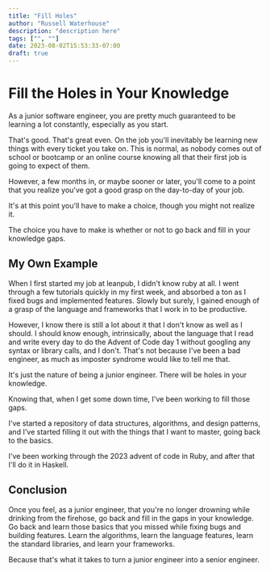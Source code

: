 ```yaml
---
title: "Fill Holes"
author: "Russell Waterhouse"
description: "description here"
tags: ["", ""]
date: 2023-08-02T15:53:33-07:00
draft: true
---
```


# Fill the Holes in Your Knowledge

As a junior software engineer, you are pretty much guaranteed to be learning a
lot constantly, especially as you start. 

That's good. That's great even. On the job you'll inevitably be learning new
things with every ticket you take on. This is normal, as nobody comes out of
school or bootcamp or an online course knowing all that their first job is
going to expect of them. 

However, a few months in, or maybe sooner or later, you'll come to a point that
you realize you've got a good grasp on the day-to-day of your job. 

It's at this point you'll have to make a choice, though you might not realize
it.

The choice you have to make is whether or not to go back and fill in your
knowledge gaps. 


## My Own Example

When I first started my job at leanpub, I didn't know ruby at all. I went
through a few tutorials quickly in my first week, and absorbed a ton as I fixed
bugs and implemented features. Slowly but surely, I gained enough of a grasp of
the language and frameworks that I work in to be productive.  

However, I know there is still a lot about it that I don't know as well as I
should. I should know enough, intrinsically, about the language that I read and
write every day to do the Advent of Code day 1 without googling any syntax or
library calls, and I don't.  That's not because I've been a bad engineer, as
much as imposter syndrome would like to tell me that. 

It's just the nature of being a junior engineer. There will be holes in your
knowledge. 

Knowing that, when I get some down time, I've been working to fill those gaps.

I've started a repository of data structures, algorithms, and design patterns,
and I've started filling it out with the things that I want to master, going
back to the basics.

I've been working through the 2023 advent of code in Ruby, and after that I'll
do it in Haskell.


## Conclusion

Once you feel, as a junior engineer, that you're no longer drowning while
drinking from the firehose, go back and fill in the gaps in your knowledge. Go
back and learn those basics that you missed while fixing bugs and building
features. Learn the algorithms, learn the language features, learn the standard
libraries, and learn your frameworks.

Because that's what it takes to turn a junior engineer into a senior engineer.
